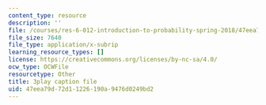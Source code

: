 ```yaml
---
content_type: resource
description: ''
file: /courses/res-6-012-introduction-to-probability-spring-2018/47eea79d72d11226190a9476d0249bd2_eV0kTm1h7mQ.srt
file_size: 7640
file_type: application/x-subrip
learning_resource_types: []
license: https://creativecommons.org/licenses/by-nc-sa/4.0/
ocw_type: OCWFile
resourcetype: Other
title: 3play caption file
uid: 47eea79d-72d1-1226-190a-9476d0249bd2
---
```

